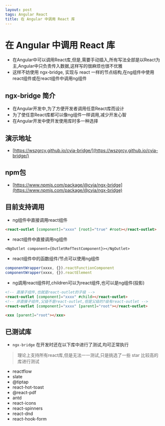 ```yaml
---
layout: post
tags: Angular React
title: 在 Angular 中调用 React 库
---
```

# 在 Angular 中调用 React 库
- 在Angular中可以调用React库,但是,需要手动插入,所有写法全部是以React为主,Angular中只负责传入数据,这样写的很麻烦也很不优雅
- 这样不妨使用 ngx-bridge, 实现与 react 一样的节点结构,在ng组件中使用react组件或在react组件中调用ng组件
## ngx-bridge 简介
- 在Angular开发中,为了方便开发者调用任意React库而设计
- 为了使任意React库都可以像ng组件一样调用,减少开发心智
- 在Angular开发中使开发使用库时多一种选择

## 演示地址
- [https://wszgrcy.github.io/cyia-bridge/](https://wszgrcy.github.io/cyia-bridge/)

## npm包
- [https://www.npmjs.com/package/@cyia/ngx-bridge](https://www.npmjs.com/package/@cyia/ngx-bridge)
## 目前支持调用
- ng组件中直接调用react组件


```html
<react-outlet [component]="xxxx" [root]="true" #root></react-outlet>
```

- react组件中直接调用ng组件

```tsx
<NgOutlet component={OutletRefTestComponent}></NgOutlet>
```

- react组件中的函数组件/节点可以使用ng组件

```ts
componentWrapper(xxxx, {}).reactFunctionComponent
componentWrapper(xxxx, {}).reactElement
```

- ng调用react组件时,children可以为react组件,也可以是ng组件(投影)

```html
<!-- 直接子组件,也就是react-outlet的子级 -->
<react-outlet [component]="xxxx" #child></react-outlet>
<!-- 非直接子组件,父级不是react-outlet,但是父级的?级有react-outlet -->
<react-outlet [component]="xxxx" [parent]="root"></react-outlet>

<xxx [parent]="root"></xxx>
```

## 已测试库
- `ngx-bridge` 在开发时还在以下库中进行了测试,均可正常执行
> 理论上支持所有react库,但是无法一一测试,只是挑选了一些 star 比较高的库进行测试
- reactflow
- slate
- @tiptap
- react-hot-toast
- @react-pdf
- antd
- react-icons
- react-spinners
- react-dnd
- react-hook-form

